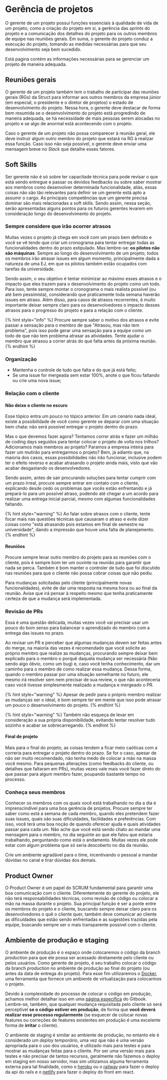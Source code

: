 # Gerência de projetos

O gerente de um projeto possui funções essenciais à qualidade de vida de um projeto, como a criação do projeto em si, a gerência das *sprints* do projeto e a comunicação dos detalhes do projeto para os outros membros de equipe nas reuniões gerais. Em suma, o gerente do projeto conduz a execução do projeto, tomando as medidas necessárias para que seu desenvolvimento seja bem sucedido.

Está pagina contém as informações necessárias para se gerenciar um projeto de maneira adequada.

## Reuniões gerais

O gerente de um projeto também tem o trabalho de participar das reuniões gerais \(RGs\) da Struct para informar aos outros membros da empresa júnior \(em especial, o presidente e o diretor de projetos\) o estado de desenvolvimento do projeto. Nessa hora, o gerente deve destacar de forma bem resumida se o desenvolvimento do projeto está progredindo de maneira adequada, se há necessidade de mais pessoas serem alocadas no projeto e se algo de anormal está acontecendo com o projeto.

Caso o gerente de um projeto não possa comparecer à reunião geral, ele deve instruir algum outro membro do projeto que estará na RG à realizar essa função. Caso isso não seja possível, o gerente deve enviar uma mensagem breve no *Slack* que detalhe esses fatores.


## Soft Skills

Ser gerente não é só sobre ter capacitade técnica para pode revisar o que está sendo entregue e passar os devidos feedbacks ou sobre saber mostrar aos membros como desenvolver determinada funcionalidade, aliás, essas coisas não são tão relevantes para definir se um gerente está apto a assumir o cargo. As principais competências que um gerente precisa dominar são mais relacionadas a soft skills. Sendo assim, nessa seção, serão apresentadas alguns pontos para os futuros gerentes levarem em consideração longo do desenvolvimento do projeto.

### Sempre considere que irão ocorrer atrasos

Muitas vezes o projeto já chega em você com um prazo bem definido e você se vê tendo que criar um cronograma para tentar entregar todas as funcionalidades dentro do prazo estipulado. Mas lembre-se: **os pilotos não são máquinas**. Sempre ao longo do desenvolvimento de um projeto, todos os membros irão atrasar issues em algum momento, principalmente dada a natureza de uma EJ, em que os pilotos também estão ocupados com tarefas da universidade. 

Sendo assim, o seu objetivo é tentar minimizar ao máximo esses atrasos e o impacto que eles trazem para o desenvolvimento do projeto como um todo. Para isso, tente sempre montar o cronograma o mais realista possível (ou até bem pessimista), considerando que praticamente toda semana haverão issues em atraso. Além disso, para casos de atrasos recorrentes, é muito importante deixar sempre claro para os desenvolvedores o impacto desses atrasos para o progresso do projeto e para a relação com o cliente.

{% hint style="info" %}
    Procure sempre saber o motivo dos atrasos e evite passar a sensação para o membro de que "Atrasou, mas não tem problema", pois isso pode gerar uma sensação para a equipe como um todo de que não tem problema atrasar as atividades. Tente ajudar o membro que atrasou a correr atrás do que falta antes da próxima reunião.
{% endhint %}

### Organização

- Mantenha o controle de tudo que falta e do que já está feito;
- Se uma issue for mergeada sem estar 100%, anote o que ficou faltando ou crie uma nova issue;

### Relação com o cliente

#### Não deixe o cliente no escuro

Esse tópico entra um pouco no tópico anterior. Em um cenário nada ideal, existe a possibilidade de você como gerente se deparar com uma situação bem chata: não será possível entregar o projeto dentro do prazo. 

Mas o que devemos fazer agora? Tentamos correr atrás e fazer um milhão de coding days seguidos para tentar colocar o projeto de volta nos trilhos? Adicionamos mais membros ao projeto? Paramos a empresa inteira para fazer um mutirão para entregarmos o projeto? Bem, já adianto que, na maioria dos casos, essas possibilidades não irão funcionar, inclusive podem ter o efeito reverso e acabar atrasando o projeto ainda mais, visto que vão acabar desgastando os desenvolvedores.

Sendo assim, antes de sair procurando soluções para tentar cumprir com um prazo irreal, procure sempre entrar em contato com o cliente, explicando desde cedo os problemas que vocês estão enfrentando e já prepará-lo para um possível atraso, podendo até chegar a um acordo para realizar uma entrega inicial parcial, mesmo com algumas funcionalidades faltando.

{% hint style="warning" %}
    Ao falar sobre atrasos com o cliente, tente focar mais nas questões técnicas que causaram o atraso e evite dizer coisas como "está atrasando pois estamos em final de semestre na universidade", dando a impressão que houve uma falta de planejamento.
{% endhint %}

#### Reuniões

Procure sempre levar outro membro do projeto para as reuniões com o cliente, pois é sempre bom ter um ouvinte na reunião para garantir que nada se perca. Também é bom manter o controler de tudo que foi discutido nas reuniões para que o cliente não possa cobrar coisas que não pediu.

Para mudanças solicitadas pelo cliente (principalmente novas funcionalidades), evite de dar uma resposta na mesma hora ou ao final da reunião. Avise que irá pensar à respeito mesmo que tenha praticamente certeza de que a mudança será implementada.

### Revisão de PRs

Essa é uma questão delicada, muitas vezes você vai precisar usar um pouco do bom senso para balancear o aprendizado do membro com a entrega das issues no prazo. 

Ao revisar um PR e perceber que algumas mudanças devem ser feitas antes do merge, na maioria das vezes é recomendado que você solicite ao próprio membro que realize as mudanças,  procurando sempre deixar bem explicado para o membro o porquê daquela mudança ser necessária (Não sendo algo óbvio, como um bug) e, caso você tenha conhecimento, dar um caminho para o membro de como realizar essa mudança. 
Dessa forma, quando o membro passar por uma situação semelhante no futuro, ele mesmo irá resolver sem nem precisar de sua review, o que não aconteceria caso você tivesse simplesmente realizado a mudança e mergeado o PR. 

{% hint style="warning" %}
    Apesar de pedir para o próprio membro realizar as mudanças ser o ideal, é bom sempre ter em mente que isso pode atrasar um pouco o desenvolvimento do projeto.
{% endhint %}

{% hint style="warning" %}
    Também não esqueça de levar em consideração a sua própria disponibilidade, evitando tentar resolver tudo sozinho e acabar se sobrecarregando.
{% endhint %}

#### Final de projeto

Mais para o final do projeto, as coisas tendem a ficar meio caóticas com a correria para entregar o projeto dentro do prazo. Se for o caso, apesar de não ser muito recomendado, não tenha medo de colocar a mão na massa você mesmo. Para pequenas alterações (como feedbacks do cliente, ou detalhes que faltaram em PRs), muitas vezes vale mais você fazer direto do que passar para algum membro fazer, poupando bastante tempo no processo.

### Conheça seus membros

Conhecer os membros com os quais você está trabalhando no dia a dia é imprenscindível para uma boa gerência de projetos. Procure sempre ter saber como está a semana de cada membro, quando eles pretendem fazer suas issues, quais são suas dificuldades, facilidades e preferências. Com isso, você terá uma boa noção de quando oferecer ajuda e quais atividades passar para cada um. 
Não ache que você está sendo chato ao mandar uma mensagem para o membro, no dia seguinte ao que ele falou que estaria trabalhando, perguntando como está o andamento. Muitas vezes ele pode estar com algum problema que só seria descoberto no dia da reunião. 

Crie um ambiente agradável para o time, incentivando o pessoal a mandar dúvidas no canal e tirar dúvidas dos demais.

## Product Owner

O Product Owner é um papel do SCRUM fundamental para garantir uma boa comunicação com o cliente. Diferentemente do gerente do projeto, ele não terá responsabilidades técnicas, como revisão de código ou colocar a mão na massa durante o projeto. Sua principal função é ser a ponte entre os membros do projeto e o cliente, buscando sempre deixar claro para os desenvolvedores o quê o cliente quer, também deve comunicar ao cliente as dificuldades que estão sendo enfrentadas e as sugestões trazidas pela equipe, buscando sempre ser o mais transparente possível com o cliente. 

## Ambiente de produção e staging

O ambiente de produção é o espaço onde colocaremos o código da branch *production* para que ele possa ser acessado diretamente pelo cliente ou pelos usuários. Como gerente de projeto, é seu trabalho colocar o código da branch *production* no ambiente de produção ao final do projeto \(ou antes da data de entrega do projeto\). Para esse fim utilizaremos o [Docker](../docker/README.md), uma ferramenta que fornece um ambiente de virtualização para colocarmos o projeto.

Devido à complexidade do processo de colocar o código em produção, achamos melhor detalhar isso em uma [página específica](../docker/colocando-um-projeto-em-producao.md) do Gitbook. Lembre-se, também, que qualquer mudança requisitada pelo cliente só será perceptível **se o código estiver em produção**, de forma que **você deverá realizar esse processo regularmente** \(se esquecer de colocar novas features ou correções de features existentes em produção é uma excelente forma de **irritar** o cliente\).

O ambiente de staging é similar ao ambiente de produção, no entanto ele é considerado um *deploy temporário*, uma vez que não é uma versão apropriada para o uso dos usuários, é utilizado mais para testes e para mostrar as mudanças feitas para o cliente. Por ser uma versão mais para testes e não precisar de tantos recursos, geralmente não fazemos o deploy em staging em nosso servidor, mas sim utilizamos alguma ferramenta externa para tal finalidade, como o [heroku](../heroku.md) ou o [railway](https://railway.app/) para fazer o deploy da api do rails e o [netlify](https://www.netlify.com/) para fazer o deploy do front em react.
